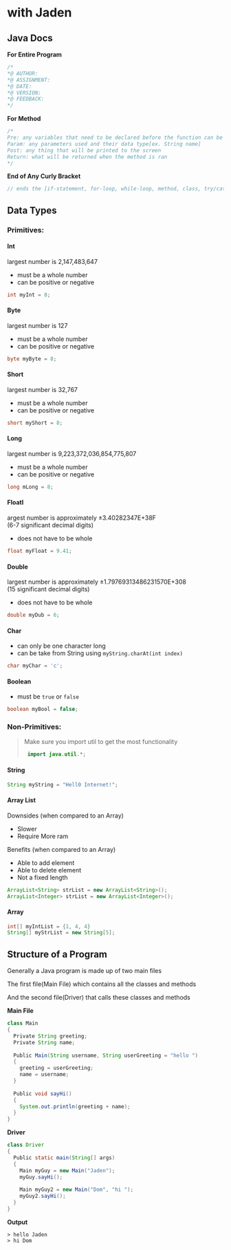 # with Jaden

## Java Docs

**For Entire Program**
``` java 
/*
*@ AUTHOR:
*@ ASSIGNMENT: 
*@ DATE:
*@ VERSION:
*@ FEEDBACK:
*/
```

**For Method**
``` java
/*
Pre: any variables that need to be declared before the function can be ran 
Param: any parameters used and their data type[ex. String name] 
Post: any thing that will be printed to the screen 
Return: what will be returned when the method is ran 
*/
```

**End of Any Curly Bracket**
``` java 
// ends the [if-statement, for-loop, while-loop, method, class, try/catch, etc]
```

## Data Types

### Primitives:
#### Int
largest number is 2,147,483,647
- must be a whole number
- can be positive or negative
``` java
int myInt = 8;
```

#### Byte
largest number is 127
- must be a whole number
- can be positive or negative
``` java
byte myByte = 8;
```

#### Short
largest number is 32,767
- must be a whole number
- can be positive or negative
``` java
short myShort = 8;
```

#### Long
largest number is 9,223,372,036,854,775,807
- must be a whole number
- can be positive or negative
``` java
long mLong = 8;
```

#### Floatl
argest number is approximately ±3.40282347E+38F  
(6-7 significant decimal digits)
- does not have to be whole
``` java
float myFloat = 9.41;
```

#### Double
largest number is approximately ±1.79769313486231570E+308  
(15 significant decimal digits)
- does not have to be whole
``` java
double myDub = 6;
```

#### Char
- can only be one character long
- can be take from String using ```myString.charAt(int index)```
``` java
char myChar = 'c';
```

#### Boolean
- must be ```true``` or ```false```
``` java
boolean myBool = false;
```

### Non-Primitives:
> Make sure you import util to get the most functionality
> ```java
>  import java.util.*;
>  ```
#### String
``` java
String myString = "Hell0 Internet!";
```

#### Array List
Downsides (when compared to an Array)

- Slower
- Require More ram

Benefits (when compared to an Array)

- Able to add element
- Able to delete element
- Not a fixed length
``` java
ArrayList<String> strList = new ArrayList<String>();
ArrayList<Integer> strList = new ArrayList<Integer>();
```

#### Array

``` java
int[] myIntList = {1, 4, 4}
String[] myStrList = new String[5]; 
```

## Structure of a Program
Generally a Java program is made up of two main files

The first file(Main File) which contains all the classes and methods

And the second file(Driver) that calls these classes and methods

**Main File**
``` java 
class Main
{ 
  Private String greeting;
  Private String name;
  
  Public Main(String username, String userGreeting = "hello ")
  {
    greeting = userGreeting;
    name = username;
  }
  
  Public void sayHi()
  {
    System.out.println(greeting + name);
  }
}

```

**Driver**
```java 
class Driver
{
  Public static main(String[] args)
  {
    Main myGuy = new Main("Jaden");
    myGuy.sayHi();
    
    Main myGuy2 = new Main("Dom", "hi ");
    myGuy2.sayHi();
  }
}

```

**Output**
```
> hello Jaden
> hi Dom
```



<!--stackedit_data:
eyJoaXN0b3J5IjpbLTIwNTYxNDQ2MjYsLTY5Njk1ODIyNV19
-->